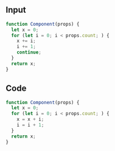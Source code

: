 
## Input

```javascript
function Component(props) {
  let x = 0;
  for (let i = 0; i < props.count; ) {
    x += i;
    i += 1;
    continue;
  }
  return x;
}

```

## Code

```javascript
function Component(props) {
  let x = 0;
  for (let i = 0; i < props.count; ) {
    x = x + i;
    i = i + 1;
  }
  return x;
}

```
      
